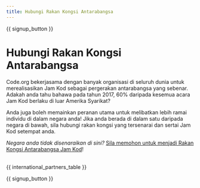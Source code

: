 ```yaml
---
title: Hubungi Rakan Kongsi Antarabangsa
---
```


{{ signup_button }}

# Hubungi Rakan Kongsi Antarabangsa

Code.org bekerjasama dengan banyak organisasi di seluruh dunia untuk merealisasikan Jam Kod sebagai pergerakan antarabangsa yang sebenar. Adakah anda tahu bahawa pada tahun 2017, 60% daripada kesemua acara Jam Kod berlaku di luar Amerika Syarikat?

Anda juga boleh memainkan peranan utama untuk melibatkan lebih ramai individu di dalam negara anda! Jika anda berada di dalam satu daripada negara di bawah, sila hubungi rakan kongsi yang tersenarai dan sertai Jam Kod setempat anda.

*Negara anda tidak disenaraikan di sini?* [Sila memohon untuk menjadi Rakan Kongsi Antarabangsa Jam Kod](https://airtable.com/shreokz55rqubug8F)! <br /> <br />

{{ international_partners_table }}

{{ signup_button }}